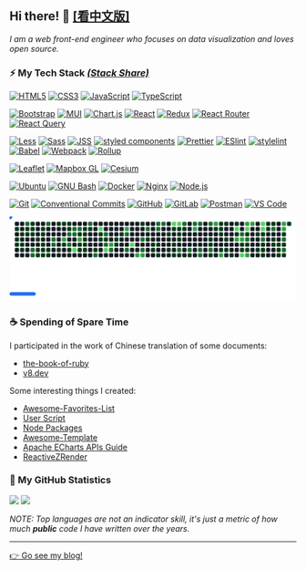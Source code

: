 ## Hi there! 👋 [[看中文版]](./README.zh-CN.md)

_I am a web front-end engineer who focuses on data visualization and loves open source._

### ⚡ My Tech Stack [_(Stack Share)_](https://stackshare.io/wang1212/my-stack)

[![HTML5](https://img.shields.io/badge/-HTML5-E34F26?style=flat-square&logo=html5&logoColor=ffffff)](https://developer.mozilla.org/en-US/docs/Glossary/HTML5)
[![CSS3](https://img.shields.io/badge/-CSS3-1572B6?style=flat-square&logo=css3&logoColor=ffffff)](https://developer.mozilla.org/en-US/docs/Web/CSS)
[![JavaScript](https://img.shields.io/badge/-JavaScript-F7DF1E?style=flat-square&logo=javascript&logoColor=ffffff)](https://developer.mozilla.org/en-US/docs/Web/JavaScript)
[![TypeScript](https://img.shields.io/badge/-TypeScript-3178C6?style=flat-square&logo=typescript&logoColor=ffffff)](https://www.typescriptlang.org/)

[![Bootstrap](https://img.shields.io/badge/-Bootstrap-7952B3?style=flat-square&logo=bootstrap&logoColor=ffffff)](https://getbootstrap.com/)
[![MUI](https://img.shields.io/badge/-MUI-007FFF?style=flat-square&logo=mui&logoColor=ffffff)](https://mui.com/)
[![Chart.js](https://img.shields.io/badge/-Chart.js-FF6384?style=flat-square&logo=Chart.js&logoColor=ffffff)](https://www.chartjs.org/)
[![React](https://img.shields.io/badge/-React-20232A?style=flat-square&logo=react)](https://reactjs.org/)
[![Redux](https://img.shields.io/badge/-Redux-764ABC?style=flat-square&logo=redux)](https://redux.js.org/)
[![React Router](https://img.shields.io/badge/-React_Router-121212?style=flat-square&logo=react-router)](https://reactrouter.com/)
[![React Query](https://img.shields.io/badge/-React_Query-EEEEEE?style=flat-square&logo=react-query)](https://react-query.tanstack.com/)

<!-- ![Vue.js](https://img.shields.io/badge/-Vue.js-%232c3e50?style=flat-square&logo=vuedotjs) -->

[![Less](https://img.shields.io/badge/-Less-1D365D?style=flat-square&logo=less&logoColor=ffffff)](https://lesscss.org/)
[![Sass](https://img.shields.io/badge/-Sass-CC6699?style=flat-square&logo=sass&logoColor=ffffff)](https://sass-lang.com/)
[![JSS](https://img.shields.io/badge/-JSS-F7DF1E?style=flat-square&logo=jss&logoColor=000000)](https://cssinjs.org/)
[![styled components](https://img.shields.io/badge/-styled_components-DB7093?style=flat-square&logo=styled-components&logoColor=ffffff)](https://styled-components.com/)
[![Prettier](https://img.shields.io/badge/-Prettier-1A2B34?style=flat-square&logo=prettier)](https://prettier.io/)
[![ESlint](https://img.shields.io/badge/-ESLint-4B32C3?style=flat-square&logo=eslint)](https://eslint.org/)
[![stylelint](https://img.shields.io/badge/-stylelint-263238?style=flat-square&logo=stylelint)](https://stylelint.io/)
[![Babel](https://img.shields.io/badge/-Babel-3B3C38?style=flat-square&logo=babel)](https://babeljs.io/)
[![Webpack](https://img.shields.io/badge/-Webpack-2B3A42?style=flat-square&logo=webpack)](https://webpack.js.org/)
[![Rollup](https://img.shields.io/badge/-Rollup-EC4A3F?style=flat-square&logo=rollupdotjs&logoColor=ffffff)](https://rollupjs.org/)

[![Leaflet](https://img.shields.io/badge/-Leaflet-199900?style=flat-square&logo=leaflet&logoColor=ffffff)](https://leafletjs.com/)
[![Mapbox GL](https://img.shields.io/badge/-Mapbox_GL-000000?style=flat-square&logo=mapbox&logoColor=ffffff)](https://www.mapbox.com/mapbox-gljs)
[![Cesium](https://img.shields.io/badge/-Cesium-0F6269?style=flat-square&logo=cesium)](https://cesium.com/)

<!-- ![Stylus](https://img.shields.io/badge/-Stylus-%23333333?style=flat-square&logo=stylus) -->
<!-- ![TailwindCss](https://img.shields.io/badge/-TailwindCss-%231a202c?style=flat-square&logo=tailwind-css) -->
<!-- ![Windicss](https://img.shields.io/badge/-WindiCss-%23000000?style=flat-square&logo=tailwind-css&&logoColor=48B0F1) -->
<!-- ![Vite](https://img.shields.io/badge/-Vite-%23646CFF?style=flat-square&logo=vite&logoColor=ffffff) -->
<!-- ![Netlify](https://img.shields.io/badge/-Netlify-%2300C7B7?style=flat-square&logo=netlify&logoColor=ffffff) -->

[![Ubuntu](https://img.shields.io/badge/-Ubuntu-E95420?style=flat-square&logo=ubuntu&logoColor=ffffff)](https://ubuntu.com/)
[![GNU Bash](https://img.shields.io/badge/-GNU_Bash-2D3A3E?style=flat-square&logo=gnu-bash)](https://www.gnu.org/software/bash/)
[![Docker](https://img.shields.io/badge/-Docker-2496ED?style=flat-square&logo=docker&logoColor=ffffff)](https://www.docker.com/)
[![Nginx](https://img.shields.io/badge/-Nginx-009639?style=flat-square&logo=nginx&logoColor=ffffff)](https://nginx.org/)
[![Node.js](https://img.shields.io/badge/-Node.js-333333?style=flat-square&logo=node.js)](https://nodejs.dev/)

[![Git](https://img.shields.io/badge/-Git-F05032?style=flat-square&logo=git&logoColor=ffffff)](https://git-scm.com/)
[![Conventional Commits](https://img.shields.io/badge/-Conventional_Commits-FE5196?style=flat-square&logo=Conventional-Commits&logoColor=ffffff)](https://www.conventionalcommits.org/)
[![GitHub](https://img.shields.io/badge/-GitHub-2D333B?style=flat-square&logo=github)](https://github.com/)
[![GitLab](https://img.shields.io/badge/-GitLab-FCA121?style=flat-square&logo=gitlab)](https://about.gitlab.com/)
[![Postman](https://img.shields.io/badge/-Postman-FF6C37?style=flat-square&logo=postman&logoColor=ffffff)](https://www.postman.com/)
[![VS Code](https://img.shields.io/badge/-VSCode-007ACC?style=flat-square&logo=visual-studio-code)](https://code.visualstudio.com/)

<p align="center">
  <!-- Dark theme SVG -->
  <img src="images/breakout-dark.svg#gh-dark-mode-only" alt="GitHub Breakout" />
</p>

### ☕ Spending of Spare Time

I participated in the work of Chinese translation of some documents:

- [the-book-of-ruby](https://wang1212.github.io/the-book-of-ruby/)
- [v8.dev](https://v8.js.cn/)

Some interesting things I created:

- [Awesome-Favorites-List](https://wang1212.github.io/awesome-favorites-list)
- [User Script](https://github.com/wang1212/user-script)
- [Node Packages](https://www.npmjs.com/~wang1212)
- [Awesome-Template](https://github.com/wang1212/awesome-template)
- [Apache ECharts APIs Guide](https://wang1212.github.io/echarts-api-docs/)
- [ReactiveZRender](https://github.com/wang1212/reactive-zrender)

### 🍺 My GitHub Statistics

<p>
  <img height="180rem" src="https://github-readme-stats.vercel.app/api?username=wang1212&show_icons=true" />
  <img height="180rem" src="https://github-readme-stats.vercel.app/api/top-langs/?layout=compact&username=wang1212&exclude_repo=wang1212.github.io&langs_count=10&hide=html,ejs" />

_NOTE: Top languages are not an indicator skill, it's just a metric of how much **public** code I have written over the years._

</p>

---

[:point_right: Go see my blog!](https://wang1212.github.io/)
